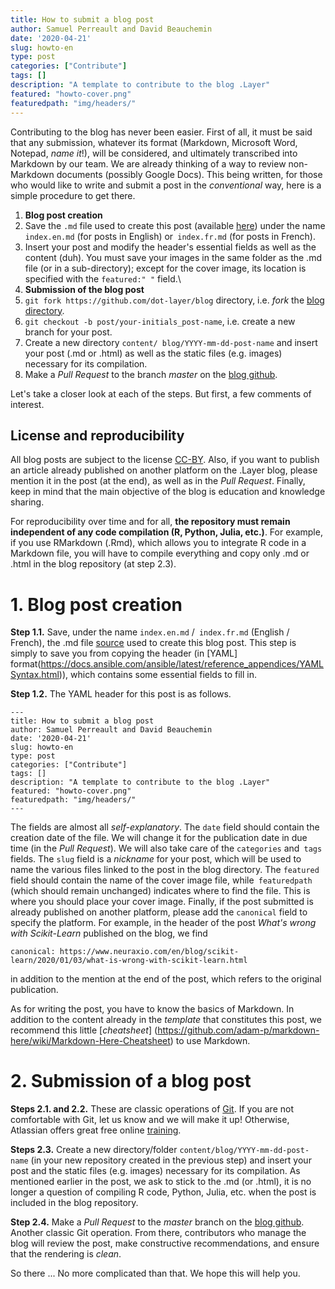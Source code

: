 ```yaml
---
title: How to submit a blog post
author: Samuel Perreault and David Beauchemin
date: '2020-04-21'
slug: howto-en
type: post
categories: ["Contribute"]
tags: []
description: "A template to contribute to the blog .Layer"
featured: "howto-cover.png"
featuredpath: "img/headers/"
---
```


Contributing to the blog has never been easier. First of all, it must be said that any submission, whatever its format (Markdown, Microsoft Word, Notepad, *name it*!), will be considered, and ultimately transcribed into Markdown by our team. We are already thinking of a way to review non-Markdown documents (possibly Google Docs). This being written, for those who would like to write and submit a post in the _conventional_ way, here is a simple procedure to get there.

1. **Blog post creation**
  1. Save the `.md` file used to create this post (available [here](https://github.com/dot-layer/blog/blob/master/content/blog/2020-03-19-howto/index.en.md)) under the name `index.en.md` (for posts in English) or` index.fr.md` (for posts in French).
  2. Insert your post and modify the header's essential fields as well as the content (duh). You must save your images in the same folder as the .md file (or in a sub-directory); except for the cover image, its location is specified with the `featured:" "` field.\\
2. **Submission of the blog post**
  1. `git fork https://github.com/dot-layer/blog` directory, i.e. *fork* the [blog directory](https://github.com/dot-layer/blog).
  2. `git checkout -b post/your-initials_post-name`, i.e. create a new branch for your post.
  3. Create a new directory `content/ blog/YYYY-mm-dd-post-name` and insert your post (.md or .html) as well as the static files (e.g. images) necessary for its compilation.
  4. Make a *Pull Request* to the branch *master* on the [blog github](https://github.com/dot-layer/blog/pulls).

Let's take a closer look at each of the steps. But first, a few comments of interest.

## License and reproducibility

All blog posts are subject to the license [CC-BY](https://creativecommons.org/licenses/by/4.0/deed). Also, if you want to publish an article already published on another platform on the .Layer blog, please mention it in the post (at the end), as well as in the *Pull Request*. Finally, keep in mind that the main objective of the blog is education and knowledge sharing.

For reproducibility over time and for all, **the repository must remain independent of any code compilation (R, Python, Julia, etc.)**.
For example, if you use RMarkdown (.Rmd), which allows you to integrate R code in a Markdown file, you will have to compile everything and copy only .md or .html in the blog repository (at step 2.3).


# 1. Blog post creation

**Step 1.1.** Save, under the name `index.en.md` /` index.fr.md` (English / French), the .md file [source](https://github.com/dot-layer/blog/blob/master/content/blog/2020-03-19-howto/index.en.md) used to create this blog post. This step is simply to save you from copying the header (in [YAML] format(https://docs.ansible.com/ansible/latest/reference_appendices/YAMLSyntax.html)), which contains some essential fields to fill in.

**Step 1.2.** The YAML header for this post is as follows.

```
---
title: How to submit a blog post
author: Samuel Perreault and David Beauchemin
date: '2020-04-21'
slug: howto-en
type: post
categories: ["Contribute"]
tags: []
description: "A template to contribute to the blog .Layer"
featured: "howto-cover.png"
featuredpath: "img/headers/"
---
```
The fields are almost all *self-explanatory*.
The `date` field should contain the creation date of the file. We will change it for the publication date in due time (in the *Pull Request*).
We will also take care of the `categories` and` tags` fields.
The `slug` field is a *nickname* for your post, which will be used to name the various files linked to the post in the blog directory.
The `featured` field should contain the name of the cover image file, while` featuredpath` (which should remain unchanged) indicates where to find the file. This is where you should place your cover image.
Finally, if the post submitted is already published on another platform, please add the `canonical` field to specify the platform. For example, in the header of the post *What's wrong with Scikit-Learn* published on the blog, we find
```
canonical: https://www.neuraxio.com/en/blog/scikit-learn/2020/01/03/what-is-wrong-with-scikit-learn.html
```
in addition to the mention at the end of the post, which refers to the original publication.


As for writing the post, you have to know the basics of Markdown.
In addition to the content already in the *template* that constitutes this post, we recommend this little [*cheatsheet*] (https://github.com/adam-p/markdown-here/wiki/Markdown-Here-Cheatsheet) to use Markdown.

# 2. Submission of a blog post

**Steps 2.1. and 2.2.** These are classic operations of [Git](https://git-scm.com/). If you are not comfortable with Git, let us know and we will make it up! Otherwise, Atlassian offers great free online [training](https://www.atlassian.com/fr/git).

**Steps 2.3.** Create a new directory/folder `content/blog/YYYY-mm-dd-post-name` (in your new repository created in the previous step) and insert your post and the static files (e.g. images) necessary for its compilation. As mentioned earlier in the post, we ask to stick to the .md (or .html), it is no longer a question of compiling R code, Python, Julia, etc. when the post is included in the blog repository.

**Step 2.4.** Make a *Pull Request* to the *master* branch on the [blog github](https://github.com/dot-layer/blog). Another classic Git operation. From there, contributors who manage the blog will review the post, make constructive recommendations, and ensure that the rendering is *clean*.


So there ... No more complicated than that. We hope this will help you.
